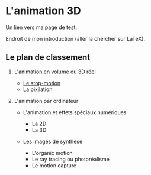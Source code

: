 # L'animation 3D

Un lien vers ma page de [test](test.md).

Endroit de mon introduction (aller la chercher sur LaTeX).


## Le plan de classement


1. [L'animation en volume ou 3D réel](animation3d/envolume.md)

    - [Le stop-motion](stopmotion.md)
    - La pixilation
    
2. L'animation par ordinateur

    - L'animation et effets spéciaux numériques
    
        * La 2D
        * La 3D
        
    - Les images de synthèse
    
        * L'organic motion
        * Le ray tracing ou photoréalisme
        * Le motion capture
